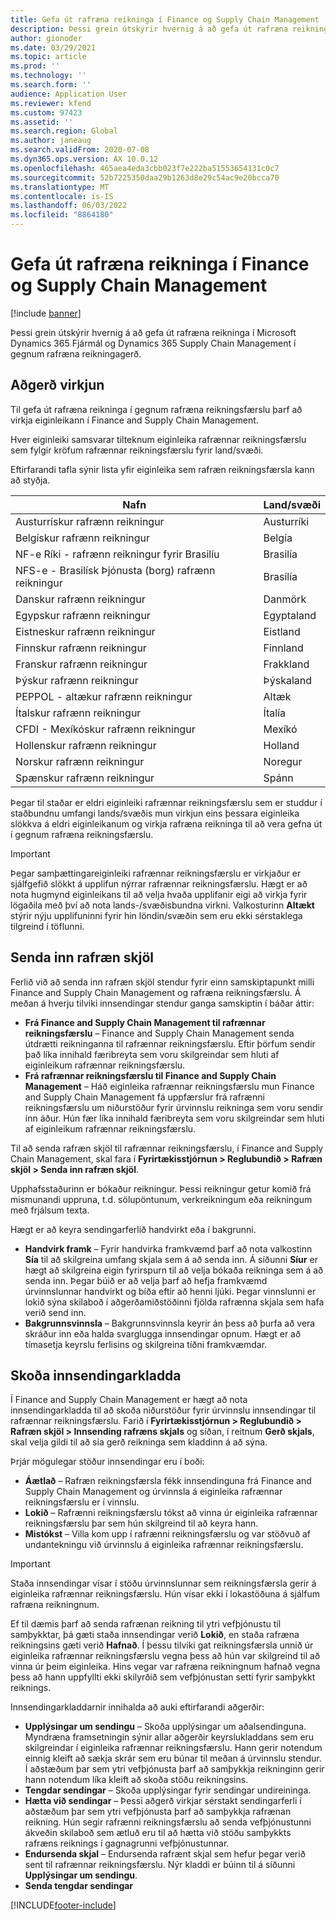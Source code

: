 ```yaml
---
title: Gefa út rafræna reikninga í Finance og Supply Chain Management
description: Þessi grein útskýrir hvernig á að gefa út rafræna reikninga í Microsoft Dynamics 365 Fjármál og Dynamics 365 Supply Chain Management í gegnum rafræna reikningagerð.
author: gionoder
ms.date: 03/29/2021
ms.topic: article
ms.prod: ''
ms.technology: ''
ms.search.form: ''
audience: Application User
ms.reviewer: kfend
ms.custom: 97423
ms.assetid: ''
ms.search.region: Global
ms.author: janeaug
ms.search.validFrom: 2020-07-08
ms.dyn365.ops.version: AX 10.0.12
ms.openlocfilehash: 465aea4eda3cbb023f7e222ba51553654131c0c7
ms.sourcegitcommit: 52b7225350daa29b1263d8e29c54ac9e20bcca70
ms.translationtype: MT
ms.contentlocale: is-IS
ms.lasthandoff: 06/03/2022
ms.locfileid: "8864180"
---
```

# <a name="issue-electronic-invoices-in-finance-and-supply-chain-management"></a>Gefa út rafræna reikninga í Finance og Supply Chain Management

[!include [banner](../includes/banner.md)]

Þessi grein útskýrir hvernig á að gefa út rafræna reikninga í Microsoft Dynamics 365 Fjármál og Dynamics 365 Supply Chain Management í gegnum rafræna reikningagerð.


## <a name="feature-activation"></a>Aðgerð virkjun

Til gefa út rafræna reikninga í gegnum rafræna reikningsfærslu þarf að virkja eiginleikann í Finance and Supply Chain Management.

Hver eiginleiki samsvarar tilteknum eiginleika rafrænnar reikningsfærslu sem fylgir kröfum rafrænnar reikningsfærslu fyrir land/svæði.

Eftirfarandi tafla sýnir lista yfir eiginleika sem rafræn reikningsfærsla kann að styðja.

| Nafn                                              | Land/svæði |
|---------------------------------------------------|----------------|
|Austurrískur rafrænn reikningur                        |Austurríki         |
|Belgískur rafrænn reikningur                         |Belgía         |
|NF-e Ríki - rafrænn reikningur fyrir Brasilíu       |Brasilía          |
|NFS-e - Brasilísk Þjónusta (borg) rafrænn reikningur|Brasilía          |
|Danskur rafrænn reikningur                          |Danmörk         |
|Egypskur rafrænn reikningur                        |Egyptaland           |
|Eistneskur rafrænn reikningur                        |Eistland         |
|Finnskur rafrænn reikningur                         |Finnland         |
|Franskur rafrænn reikningur                          |Frakkland          |
|Þýskur rafrænn reikningur                          |Þýskaland         |
|PEPPOL - altækur rafrænn reikningur                 |Altæk          |
|Ítalskur rafrænn reikningur                         |Ítalía           |
|CFDI - Mexíkóskur rafrænn reikningur                  |Mexíkó          |
|Hollenskur rafrænn reikningur                           |Holland     |
|Norskur rafrænn reikningur                       |Noregur          |
|Spænskur rafrænn reikningur                         |Spánn           |

Þegar til staðar er eldri eiginleiki rafrænnar reikningsfærslu sem er studdur í staðbundnu umfangi lands/svæðis mun virkjun eins þessara eiginleika slökkva á eldri eiginleikanum og virkja rafræna reikninga til að vera gefna út í gegnum rafræna reikningsfærslu.

> [!IMPORTANT]
> Þegar samþættingareiginleiki rafrænnar reikningsfærslu er virkjaður er sjálfgefið slökkt á upplifun nýrrar rafrænnar reikningsfærslu. Hægt er að nota hugmynd eiginleikans til að velja hvaða upplifanir eigi að virkja fyrir lögaðila með því að nota lands-/svæðisbundna virkni. Valkosturinn **Altækt** stýrir nýju upplifuninni fyrir hin löndin/svæðin sem eru ekki sérstaklega tilgreind í töflunni.

## <a name="submit-electronic-documents"></a>Senda inn rafræn skjöl

Ferlið við að senda inn rafræn skjöl stendur fyrir einn samskiptapunkt milli Finance and Supply Chain Management og rafræna reikningsfærslu. Á meðan á hverju tilviki innsendingar stendur ganga samskiptin í báðar áttir:

- **Frá Finance and Supply Chain Management til rafrænnar reikningsfærslu** – Finance and Supply Chain Management senda útdrætti reikninganna til rafrænnar reikningsfærslu. Eftir þörfum sendir það líka innihald færibreyta sem voru skilgreindar sem hluti af eiginleikum rafrænnar reikningsfærslu.
- **Frá rafrænnar reikningsfærslu til Finance and Supply Chain Management** – Háð eiginleika rafrænnar reikningsfærslu mun Finance and Supply Chain Management fá uppfærslur frá rafrænni reikningsfærslu um niðurstöður fyrir úrvinnslu reikninga sem voru sendir inn áður. Hún fær líka innihald færibreyta sem voru skilgreindar sem hluti af eiginleikum rafrænnar reikningsfærslu.

Til að senda rafræn skjöl til rafrænnar reikningsfærslu, í Finance and Supply Chain Management, skal fara í **Fyrirtækisstjórnun &gt; Reglubundið &gt; Rafræn skjöl &gt; Senda inn rafræn skjöl**.

Upphafsstaðurinn er bókaður reikningur. Þessi reikningur getur komið frá mismunandi uppruna, t.d. sölupöntunum, verkreikningum eða reikningum með frjálsum texta.

Hægt er að keyra sendingarferlið handvirkt eða í bakgrunni.

- **Handvirk framk** – Fyrir handvirka framkvæmd þarf að nota valkostinn **Sía** til að skilgreina umfang skjala sem á að senda inn. Á síðunni **Síur** er hægt að skilgreina eigin fyrirspurn til að velja bókaða reikninga sem á að senda inn. Þegar búið er að velja þarf að hefja framkvæmd úrvinnslunnar handvirkt og bíða eftir að henni ljúki. Þegar vinnslunni er lokið sýna skilaboð í aðgerðamiðstöðinni fjölda rafrænna skjala sem hafa verið send inn.
- **Bakgrunnsvinnsla** – Bakgrunnsvinnsla keyrir án þess að þurfa að vera skráður inn eða halda svarglugga innsendingar opnum. Hægt er að tímasetja keyrslu ferlisins og skilgreina tíðni framkvæmdar.

## <a name="view-the-submission-logs"></a>Skoða innsendingarkladda

Í Finance and Supply Chain Management er hægt að nota innsendingarkladda til að skoða niðurstöður fyrir úrvinnslu innsendingar til rafrænnar reikningsfærslu. Farið í **Fyrirtækisstjórnun &gt; Reglubundið &gt; Rafræn skjöl &gt; Innsending rafræns skjals** og síðan, í reitnum **Gerð skjals**, skal velja gildi til að sía gerð reikninga sem kladdinn á að sýna.

Þrjár mögulegar stöður innsendingar eru í boði:

- **Áætlað** – Rafræn reikningsfærsla fékk innsendinguna frá Finance and Supply Chain Management og úrvinnsla á eiginleika rafrænnar reikningsfærslu er í vinnslu.
- **Lokið** – Rafrænni reikningsfærslu tókst að vinna úr eiginleika rafrænnar reikningsfærslu þar sem hún skilgreind til að keyra hann.
- **Mistókst** – Villa kom upp í rafrænni reikningsfærslu og var stöðvuð af undantekningu við úrvinnslu á eiginleika rafrænnar reikningsfærslu.

> [!IMPORTANT]
> Staða innsendingar vísar í stöðu úrvinnslunnar sem reikningsfærsla gerir á eiginleika rafrænnar reikningsfærslu. Hún vísar ekki í lokastöðuna á sjálfum rafræna reikningnum.
>
> Ef til dæmis þarf að senda rafrænan reikning til ytri vefþjónustu til samþykktar, þá gæti staða innsendingar verið **Lokið**, en staða rafræna reikningsins gæti verið **Hafnað**. Í þessu tilviki gat reikningsfærsla unnið úr eiginleika rafrænnar reikningsfærslu vegna þess að hún var skilgreind til að vinna úr þeim eiginleika. Hins vegar var rafræna reikningnum hafnað vegna þess að hann uppfyllti ekki skilyrðið sem vefþjónustan setti fyrir samþykkt reiknings.

Innsendingarkladdarnir innihalda að auki eftirfarandi aðgerðir:

- **Upplýsingar um sendingu** – Skoða upplýsingar um aðalsendinguna. Myndræna framsetningin sýnir allar aðgerðir keyrslukladdans sem eru skilgreindar í eiginleika rafrænnar reikningsfærslu. Hann gerir notendum einnig kleift að sækja skrár sem eru búnar til meðan á úrvinnslu stendur. Í aðstæðum þar sem ytri vefþjónusta þarf að samþykkja reikninginn gerir hann notendum líka kleift að skoða stöðu reikningsins.
- **Tengdar sendingar** – Skoða upplýsingar fyrir sendingar undireininga.
- **Hætta við sendingar** – Þessi aðgerð virkjar sérstakt sendingarferli í aðstæðum þar sem ytri vefþjónusta þarf að samþykkja rafrænan reikning. Hún segir rafrænni reikningsfærslu að senda vefþjónustunni ákveðin skilaboð sem ætluð eru til að hætta við stöðu samþykkts rafræns reiknings í gagnagrunni vefþjónustunnar.
- **Endursenda skjal** – Endursenda rafrænt skjal sem hefur þegar verið sent til rafrænnar reikningsfærslu. Nýr kladdi er búinn til á síðunni **Upplýsingar um sendingu**.
- **Senda tengdar sendingar**


[!INCLUDE[footer-include](../../includes/footer-banner.md)]
